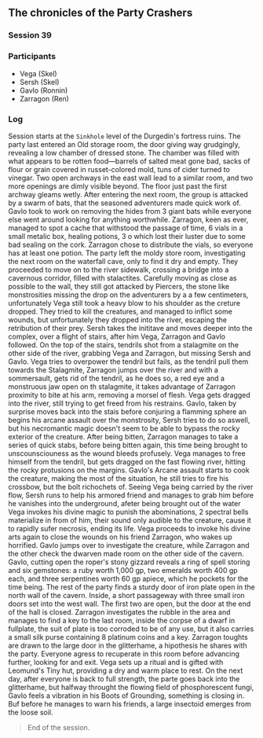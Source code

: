 ## The chronicles of the Party Crashers
### Session 39

### Participants
- Vega (Skel)
- Sersh (Skel)
- Gavlo (Ronnin)
- Zarragon (Ren)

### Log
Session starts at the `Sinkhole` level of the Durgedin's fortress ruins. 
The party last entered an Old storage room, the door giving way grudgingly, revealing a low chamber of dressed stone. 
The chamber was filled with what appears to be rotten food—barrels of salted meat gone bad, sacks of flour or grain covered in russet-colored mold, tuns of cider turned to vinegar.
Two open archways in the east wall lead to a similar room, and two more openings are dimly visible beyond. The floor just past the first archway gleams wetly. 
After entering the next room, the group is attacked by a swarm of bats, that the seasoned adventurers made quick work of.
Gavlo took to work on removing the hides from 3 giant bats while everyone else went around looking for anything worthwhile. 
Zarragon, keen as ever, managed to spot a cache that withstood the passage of time, 6 vials in a small metalic box, healing potions, 3 o which lost their luster due to some bad sealing on the cork. 
Zarragon chose to distribute the vials, so everyone has at least one potion.
The party left the moldy store room, investigating the next room on the waterfall cave, only to find it dry and empty. They proceeded to move on to the river sidewalk, crossing a bridge into a cavernous corridor, filled with stalactites.
Carefully moving as close as possible to the wall, they still got attacked by Piercers, the stone like monstrosities missing the drop on the adventurers by a a few centimeters, unfortunately Vega still took a heavy blow to his shoulder as the creture dropped.
They tried to kill the creatures, and managed to inflict some wounds, but unfortunately they dropped into the river, escaping the retribution of their prey.
Sersh takes the inititave and moves deeper into the complex, over a flight of stairs, after him Vega, Zarragon and Gavlo followed. On the top of the stairs, tendrils shot from a stalagmite on the other side of the river, grabbing Vega and Zarragon, but missing Sersh and Gavlo. Vega tries to overpower the tendril but fails, as the tendril pull them towards the Stalagmite, Zarragon jumps over the river and with a sommersault, gets rid of the tendril, as he does so, a red eye and a monstruous jaw open on th stalagmite, it takes advantage of Zarragon proximity to bite at his arm, removing a morsel of flesh. Vega gets dragged into the river, still trying to get freed from his restrains.
Gavlo, taken by surprise moves back into the stais before conjuring a flamming sphere an begins his arcane assault over the monstrosity, Sersh tries to do so aswell, but his necromantic magic doesn't seem to be able to bypass the rocky exterior of the creature.
After being bitten, Zarragon manages to take a series of quick stabs, before being bitten again, this time being brought to unscounsciouness as the wound bleeds profusely. Vega manages to free himself from the tendril, but gets dragged on the fast flowing river, hitting the rocky protusions on the margins. Gavlo's Arcane assault starts to cook the creature, making the most of the situation, he still tries to fire his crossbow, but the bolt richochets of. Seeing Vega being carried by the river flow, Sersh runs to help his armored friend and manages to grab him before he vanishes into the underground, afeter being brought out of the water Vega invokes his divine magic to punish the abominations, 2 spectral bells materialize in from of him, their sound only audible to the creature, cause it to rapidly sufer necrosis, ending its life.
Vega proceeds to invoke his divine arts again to close the wounds on his friend Zarragon, who wakes up horrified. Gavlo jumps over to investigate the creature, while Zarragon and the other check the dwarven made room on the other side of the cavern. Gavlo, cutting open the roper's stony gizzard reveals a ring of spell storing and six gemstones: a ruby worth 1,000 gp, two emeralds worth 400 gp each, and three serpentines worth 60 gp apiece, which he pockets for the time being.
The rest of the party finds a sturdy door of iron plate open in the north wall of the cavern. Inside, a short passageway with three small iron doors set into the west wall. The first two are open, but the door at the end of the hall is closed. Zarragon investigates the rubble in the area and manages to find a key to the last room, inside the corpse of a dwarf in fullplate, the suit of plate is too corroded to be of any use, but it also carries a small silk purse containing 8 platinum coins and a key. Zarragon toughts are drawn to the large door in the glitterhame, a hipothesis he shares with the party. Everyone agress to recuperate in this room before advancing further, looking for and exit. Vega sets up a ritual and is gifted with Leomund's Tiny hut, providing a dry and warm place to rest.
On the next day, after everyone is back to full strength, the parte goes back into the glitterhame, but halfway throught the flowing field of phosphorescent fungi, Gavlo feels a vibration in his Boots of Grounding, something is closing in. Buf before he manages to warn his friends, a large insectoid emerges from the loose soil.
> End of the session.
